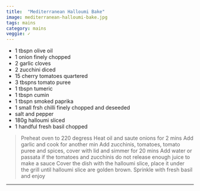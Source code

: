 ```yaml
---
title:  "Mediterranean Halloumi Bake"
image: mediterranean-halloumi-bake.jpg
tags: mains
category: mains
veggie: ✓
---
```


* 1 tbspn olive oil
* 1 onion finely chopped
* 2 garlic cloves
* 2 zucchini diced
* 15 cherry tomatoes quartered
* 3 tbspns tomato puree
* 1 tbspn tumeric
* 1 tbspn cumin
* 1 tbspn smoked paprika
* 1 small frsh chilli finely chopped and deseeded
* salt and pepper
* 180g halloumi sliced
* 1 handful fresh basil chopped


> Preheat oven to 220 degress
> Heat oil and saute onions for 2 mins
> Add garlic and cook for another min
> Add zucchinis, tomatoes, tomato puree and spices, cover with lid and simmer for 20 mins
> Add water or passata if the tomatoes and zucchinis do not release enough juice to make a sauce
> Cover the dish with the halloumi slice, place it under the grill until halloumi slice are golden brown.
> Sprinkle with fresh basil and enjoy

---
